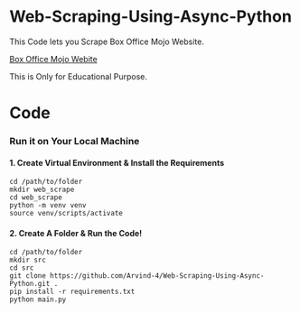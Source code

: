 # Web-Scraping-Using-Async-Python

This Code lets you Scrape Box Office Mojo Website. 

[Box Office Mojo Webite](https://www.boxofficemojo.com)

This is Only for Educational Purpose.

# Code

### Run it on Your Local Machine



#### 1. Create Virtual Environment & Install the Requirements

```
cd /path/to/folder
mkdir web_scrape
cd web_scrape
python -m venv venv
source venv/scripts/activate
```

#### 2. Create A Folder & Run the Code!
```
cd /path/to/folder
mkdir src
cd src 
git clone https://github.com/Arvind-4/Web-Scraping-Using-Async-Python.git .
pip install -r requirements.txt
python main.py
```
